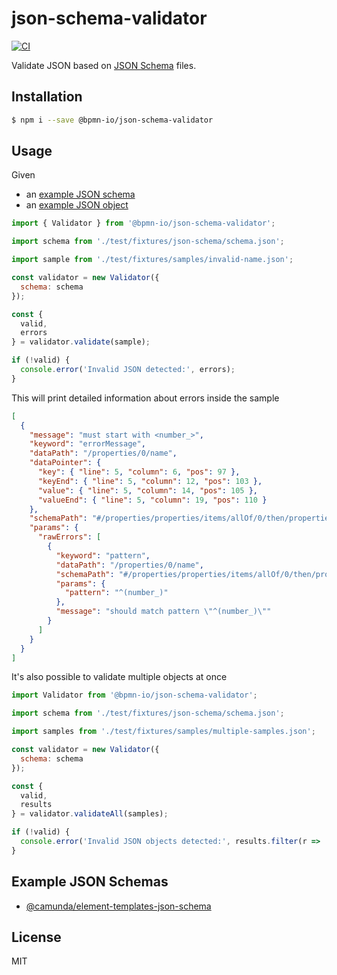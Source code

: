 # json-schema-validator

[![CI](https://github.com/bpmn-io/json-schema-validator/workflows/CI/badge.svg)](https://github.com/bpmn-io/json-schema-validator/actions?query=workflow%3ACI)

Validate JSON based on [JSON Schema](https://json-schema.org/) files.

## Installation

```sh
$ npm i --save @bpmn-io/json-schema-validator
```

## Usage

Given
* an [example JSON schema](./test/fixtures/json-schema/schema.json)
* an [example JSON object](./test/fixtures/samples/invalid-name.json)

```js
import { Validator } from '@bpmn-io/json-schema-validator';

import schema from './test/fixtures/json-schema/schema.json';

import sample from './test/fixtures/samples/invalid-name.json';

const validator = new Validator({
  schema: schema
});

const {
  valid,
  errors
} = validator.validate(sample);

if (!valid) {
  console.error('Invalid JSON detected:', errors);
}

```

This will print detailed information about errors inside the sample

```json
[
  {
    "message": "must start with <number_>",
    "keyword": "errorMessage",
    "dataPath": "/properties/0/name",
    "dataPointer": {
      "key": { "line": 5, "column": 6, "pos": 97 },
      "keyEnd": { "line": 5, "column": 12, "pos": 103 },
      "value": { "line": 5, "column": 14, "pos": 105 },
      "valueEnd": { "line": 5, "column": 19, "pos": 110 }
    },
    "schemaPath": "#/properties/properties/items/allOf/0/then/properties/name/errorMessage",
    "params": {
      "rawErrors": [
        {
          "keyword": "pattern",
          "dataPath": "/properties/0/name",
          "schemaPath": "#/properties/properties/items/allOf/0/then/properties/name/pattern",
          "params": {
            "pattern": "^(number_)"
          },
          "message": "should match pattern \"^(number_)\""
        }
      ]
    }
  }
]
```


It's also possible to validate multiple objects at once

```js
import Validator from '@bpmn-io/json-schema-validator';

import schema from './test/fixtures/json-schema/schema.json';

import samples from './test/fixtures/samples/multiple-samples.json';

const validator = new Validator({
  schema: schema
});

const {
  valid,
  results
} = validator.validateAll(samples);

if (!valid) {
  console.error('Invalid JSON objects detected:', results.filter(r => !r.valid));
}

```

## Example JSON Schemas

* [@camunda/element-templates-json-schema](https://github.com/camunda/element-templates-json-schema)

## License

MIT

